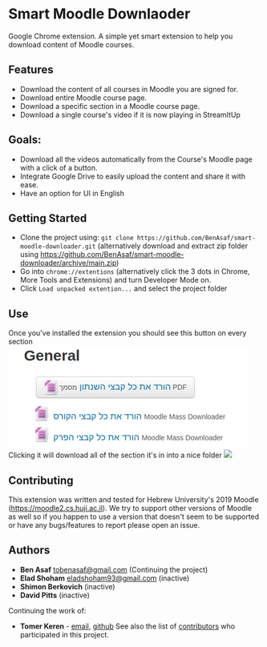 # Smart Moodle Downlaoder

Google Chrome extension. A simple yet smart extension to help you download content of Moodle courses.

## Features
- Download the content of all courses in Moodle you are signed for.
- Download entire Moodle course page.
- Download a specific section in a Moodle course page.
- Download a single course's video if it is now playing in StreamItUp

## Goals:
- Download all the videos automatically from the Course's Moodle page with a click of a button.
- Integrate Google Drive to easily upload the content and share it with ease.
- Have an option for UI in English
 
## Getting Started
- Clone the project using: ```git clone https://github.com/BenAsaf/smart-moodle-downloader.git```
(alternatively download and extract zip folder using https://github.com/BenAsaf/smart-moodle-downloader/archive/main.zip)
- Go into `chrome://extentions` (alternatively click the 3 dots in Chrome, More Tools and Extensions) and turn Developer Mode on.
- Click `Load unpacked extention...` and select the project folder  


## Use
Once you've installed the extension you should see this button on every section
![Pic of the button](github_resources/img1.png)<br>
Clicking it will download all of the section it's in into a nice folder
![](screenshots/Screenshot_3.png)


## Contributing
This extension was written and tested for Hebrew University's 2019 Moodle (https://moodle2.cs.huji.ac.il). We try to
support other versions of Moodle as well so if you happen to use a version that doesn't seem to be supported or have any bugs/features to report please open an issue.
 
## Authors
* **Ben Asaf** tobenasaf@gmail.com (Continuing the project)
* **Elad Shoham** eladshoham93@gmail.com (inactive)
* **Shimon Berkovich** (inactive)
* **David Pitts** (inactive)

Continuing the work of:

* **Tomer Keren** - [email](tomer.keren.dev@gmail.com), [github](https://www.github.com/Tadaboody)
See also the list of [contributors](https://github.com/Tadaboody/Moodle-Mass-Downloader/contributors) who participated in this project.

